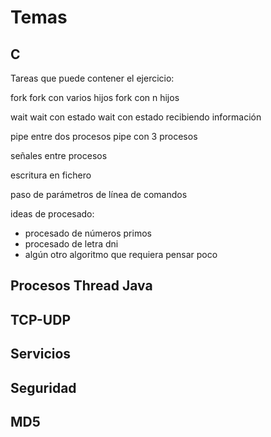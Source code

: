 # Temas

## C

Tareas que puede contener el ejercicio:


fork
fork con varios hijos
fork con n hijos

wait
wait con estado
wait con estado recibiendo información

pipe entre dos procesos
pipe con 3 procesos

señales entre procesos

escritura en fichero

paso de parámetros de línea de comandos


ideas de procesado:
- procesado de números primos
- procesado de letra dni
- algún otro algoritmo que requiera pensar poco


## Procesos Thread Java

## TCP-UDP

## Servicios

## Seguridad

## MD5